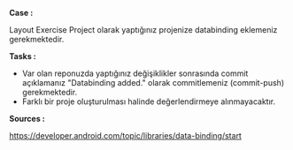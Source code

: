 **Case :**

Layout Exercise Project olarak yaptığınız projenize databinding eklemeniz gerekmektedir. 

**Tasks :**  

- Var olan reponuzda yaptığınız değişiklikler sonrasında commit açıklamanız "Databinding  added." olarak commitlemeniz (commit-push) gerekmektedir.
- Farklı bir proje oluşturulması halinde değerlendirmeye alınmayacaktır. 

**Sources :**   

https://developer.android.com/topic/libraries/data-binding/start
